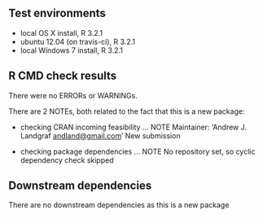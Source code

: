 ## Test environments
* local OS X install, R 3.2.1
* ubuntu 12.04 (on travis-ci), R 3.2.1
* local Windows 7 install, R 3.2.1

## R CMD check results
There were no ERRORs or WARNINGs. 

There are 2 NOTEs, both related to the fact that this is a new package:

* checking CRAN incoming feasibility ... NOTE
Maintainer: ‘Andrew J. Landgraf <andland@gmail.com>’
New submission

* checking package dependencies ... NOTE
  No repository set, so cyclic dependency check skipped

## Downstream dependencies
There are no downstream dependencies as this is a new package
